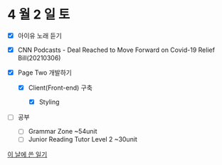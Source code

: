 # 4 월 2 일 토

- [x] 아이유 노래 듣기

- [x] CNN Podcasts - Deal Reached to Move Forward on Covid-19 Relief Bill(20210306)

- [x] Page Two 개발하기

  - [x] Client(Front-end) 구축

    - [x] Styling

- [ ] 공부

  - [ ]  Grammar Zone ~54unit
  - [ ] Junior Reading Tutor Level 2 ~30unit

[이 날에 쓴 일기](../../../diary/2022/4/3.md)
